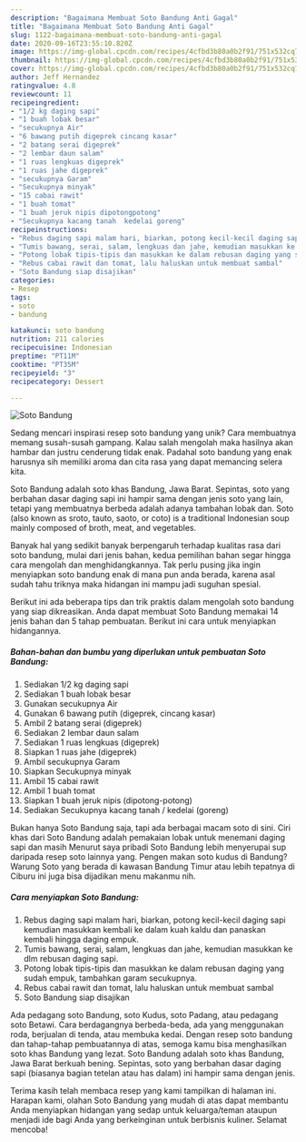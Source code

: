 ```yaml
---
description: "Bagaimana Membuat Soto Bandung Anti Gagal"
title: "Bagaimana Membuat Soto Bandung Anti Gagal"
slug: 1122-bagaimana-membuat-soto-bandung-anti-gagal
date: 2020-09-16T23:55:10.820Z
image: https://img-global.cpcdn.com/recipes/4cfbd3b80a0b2f91/751x532cq70/soto-bandung-foto-resep-utama.jpg
thumbnail: https://img-global.cpcdn.com/recipes/4cfbd3b80a0b2f91/751x532cq70/soto-bandung-foto-resep-utama.jpg
cover: https://img-global.cpcdn.com/recipes/4cfbd3b80a0b2f91/751x532cq70/soto-bandung-foto-resep-utama.jpg
author: Jeff Hernandez
ratingvalue: 4.8
reviewcount: 11
recipeingredient:
- "1/2 kg daging sapi"
- "1 buah lobak besar"
- "secukupnya Air"
- "6 bawang putih digeprek cincang kasar"
- "2 batang serai digeprek"
- "2 lembar daun salam"
- "1 ruas lengkuas digeprek"
- "1 ruas jahe digeprek"
- "secukupnya Garam"
- "Secukupnya minyak"
- "15 cabai rawit"
- "1 buah tomat"
- "1 buah jeruk nipis dipotongpotong"
- "Secukupnya kacang tanah  kedelai goreng"
recipeinstructions:
- "Rebus daging sapi malam hari, biarkan, potong kecil-kecil daging sapi kemudian masukkan kembali ke dalam kuah kaldu dan panaskan kembali hingga daging empuk."
- "Tumis bawang, serai, salam, lengkuas dan jahe, kemudian masukkan ke dlm rebusan daging sapi."
- "Potong lobak tipis-tipis dan masukkan ke dalam rebusan daging yang sudah empuk, tambahkan garam secukupnya."
- "Rebus cabai rawit dan tomat, lalu haluskan untuk membuat sambal"
- "Soto Bandung siap disajikan"
categories:
- Resep
tags:
- soto
- bandung

katakunci: soto bandung 
nutrition: 211 calories
recipecuisine: Indonesian
preptime: "PT11M"
cooktime: "PT35M"
recipeyield: "3"
recipecategory: Dessert

---
```



![Soto Bandung](https://img-global.cpcdn.com/recipes/4cfbd3b80a0b2f91/751x532cq70/soto-bandung-foto-resep-utama.jpg)

Sedang mencari inspirasi resep soto bandung yang unik? Cara membuatnya memang susah-susah gampang. Kalau salah mengolah maka hasilnya akan hambar dan justru cenderung tidak enak. Padahal soto bandung yang enak harusnya sih memiliki aroma dan cita rasa yang dapat memancing selera kita.

Soto Bandung adalah soto khas Bandung, Jawa Barat. Sepintas, soto yang berbahan dasar daging sapi ini hampir sama dengan jenis soto yang lain, tetapi yang membuatnya berbeda adalah adanya tambahan lobak dan. Soto (also known as sroto, tauto, saoto, or coto) is a traditional Indonesian soup mainly composed of broth, meat, and vegetables.

Banyak hal yang sedikit banyak berpengaruh terhadap kualitas rasa dari soto bandung, mulai dari jenis bahan, kedua pemilihan bahan segar hingga cara mengolah dan menghidangkannya. Tak perlu pusing jika ingin menyiapkan soto bandung enak di mana pun anda berada, karena asal sudah tahu triknya maka hidangan ini mampu jadi suguhan spesial.


Berikut ini ada beberapa tips dan trik praktis dalam mengolah soto bandung yang siap dikreasikan. Anda dapat membuat Soto Bandung memakai 14 jenis bahan dan 5 tahap pembuatan. Berikut ini cara untuk menyiapkan hidangannya.

<!--inarticleads1-->

##### Bahan-bahan dan bumbu yang diperlukan untuk pembuatan Soto Bandung:

1. Sediakan 1/2 kg daging sapi
1. Sediakan 1 buah lobak besar
1. Gunakan secukupnya Air
1. Gunakan 6 bawang putih (digeprek, cincang kasar)
1. Ambil 2 batang serai (digeprek)
1. Sediakan 2 lembar daun salam
1. Sediakan 1 ruas lengkuas (digeprek)
1. Siapkan 1 ruas jahe (digeprek)
1. Ambil secukupnya Garam
1. Siapkan Secukupnya minyak
1. Ambil 15 cabai rawit
1. Ambil 1 buah tomat
1. Siapkan 1 buah jeruk nipis (dipotong-potong)
1. Sediakan Secukupnya kacang tanah / kedelai (goreng)


Bukan hanya Soto Bandung saja, tapi ada berbagai macam soto di sini. Ciri khas dari Soto Bandung adalah pemakaian lobak untuk menemani daging sapi dan masih Menurut saya pribadi Soto Bandung lebih menyerupai sup daripada resep soto lainnya yang. Pengen makan soto kudus di Bandung? Warung Soto yang berada di kawasan Bandung Timur atau lebih tepatnya di Ciburu ini juga bisa dijadikan menu makanmu nih. 

<!--inarticleads2-->

##### Cara menyiapkan Soto Bandung:

1. Rebus daging sapi malam hari, biarkan, potong kecil-kecil daging sapi kemudian masukkan kembali ke dalam kuah kaldu dan panaskan kembali hingga daging empuk.
1. Tumis bawang, serai, salam, lengkuas dan jahe, kemudian masukkan ke dlm rebusan daging sapi.
1. Potong lobak tipis-tipis dan masukkan ke dalam rebusan daging yang sudah empuk, tambahkan garam secukupnya.
1. Rebus cabai rawit dan tomat, lalu haluskan untuk membuat sambal
1. Soto Bandung siap disajikan


Ada pedagang soto Bandung, soto Kudus, soto Padang, atau pedagang soto Betawi. Cara berdagangnya berbeda-beda, ada yang menggunakan roda, berjualan di tenda, atau membuka kedai. Dengan resep soto bandung dan tahap-tahap pembuatannya di atas, semoga kamu bisa menghasilkan soto khas Bandung yang lezat. Soto Bandung adalah soto khas Bandung, Jawa Barat berkuah bening. Sepintas, soto yang berbahan dasar daging sapi (biasanya bagian tetelan atau has dalam) ini hampir sama dengan jenis. 

Terima kasih telah membaca resep yang kami tampilkan di halaman ini. Harapan kami, olahan Soto Bandung yang mudah di atas dapat membantu Anda menyiapkan hidangan yang sedap untuk keluarga/teman ataupun menjadi ide bagi Anda yang berkeinginan untuk berbisnis kuliner. Selamat mencoba!
